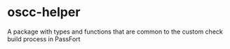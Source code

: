 # oscc-helper
A package with types and functions that are common to the custom check build process in PassFort
